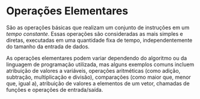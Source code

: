 # Operações Elementares

São as operações básicas que realizam um conjunto de instruções em um *tempo constante*. Essas operações são consideradas as mais simples e diretas, executadas em uma quantidade fixa de tempo, independentemente do tamanho da entrada de dados. 

As operações elementares podem variar dependendo do algoritmo ou da linguagem de programação utilizada, mas alguns exemplos comuns incluem atribuição de valores a variáveis, operações aritméticas (como adição, subtração, multiplicação e divisão), comparações (como maior que, menor que, igual a), atribuição de valores a elementos de um vetor, chamadas de funções e operações de entrada/saída.